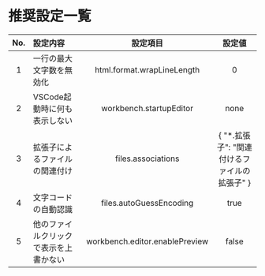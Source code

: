 # 推奨設定一覧

| No. | 設定内容 | 設定項目 | 設定値 |
|:-:|:--|:-:|:-:|
| 1 | 一行の最大文字数を無効化 | html.format.wrapLineLength | 0 |
| 2 | VSCode起動時に何も表示しない | workbench.startupEditor | none |
| 3 | 拡張子によるファイルの関連付け | files.associations | { "*.拡張子": "関連付けるファイルの拡張子" } |
| 4 | 文字コードの自動認識 | files.autoGuessEncoding | true |
| 5 | 他のファイルクリックで表示を上書かない | workbench.editor.enablePreview | false |